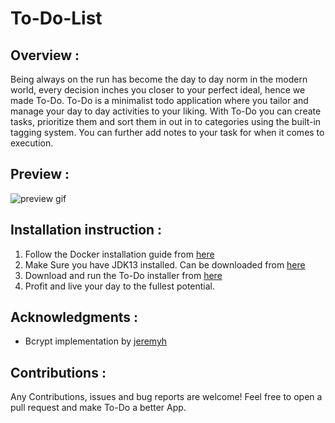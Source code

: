 # To-Do-List

## Overview : 

Being always on the run has become the day to day norm in the modern world, every decision inches you closer to your perfect ideal, hence we made To-Do. To-Do is a minimalist todo application where you tailor and manage your day to day activities to your liking. With To-Do you can create tasks, prioritize them and sort them in out in to categories using the built-in tagging system. You can further add notes to your task for when it comes to execution.

## Preview :
![preview gif](https://media.giphy.com/media/W66PVvrZb2XiuKgzNn/giphy.gif)

## Installation instruction :

1) Follow the Docker installation guide from [here](https://docs.docker.com/engine/install/)
2) Make Sure you have JDK13 installed. Can be downloaded from [here](https://www.oracle.com/java/technologies/javase-jdk13-downloads.html) 
3) Download and run the To-Do installer from [here](https://github.com/MostafaTwfiq/To-Do-List/releases/download/v1.0.0/TodoListAppInstaller.jar)
4) Profit and live your day to the fullest potential.

## 	Acknowledgments :
* Bcrypt implementation by [jeremyh](https://github.com/jeremyh/jBCrypt)

## Contributions : 
Any Contributions, issues and  bug reports are welcome!
Feel free to open a pull request and make To-Do a better App.
